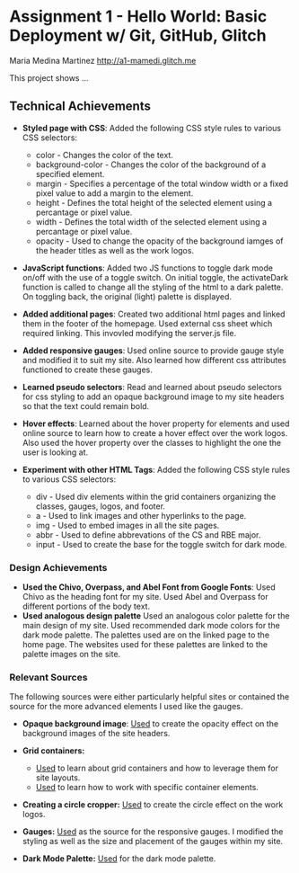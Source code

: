 Assignment 1 - Hello World: Basic Deployment w/ Git, GitHub, Glitch
===

Maria Medina Martinez
http://a1-mamedi.glitch.me

This project shows ...

## Technical Achievements
- **Styled page with CSS**: Added the following CSS style rules to various CSS selectors:
    - color - Changes the color of the text.
    - background-color - Changes the color of the background of a specified element.
    - margin - Specifies a percentage of the total window width or a fixed pixel value to add a margin to the element.
    - height - Defines the total height of the selected element using a percantage or pixel value.
    - width - Defines the total width of the selected element using a percantage or pixel value.
    - opacity - Used to change the opacity of the background iamges of the header titles as well as the work logos.

- **JavaScript functions**: Added two JS functions to toggle dark mode on/off with the use of a toggle switch. On initial toggle, the activateDark function is called to change all the styling of the html to a dark palette. On toggling back, the original (light) palette is displayed.

- **Added additional pages**: Created two additional html pages and linked them in the footer of the homepage. Used external css sheet which required linking. This invovled modifying the server.js file.

- **Added responsive gauges**: Used online source to provide gauge style and modified it to suit my site. Also learned how different css attributes functioned to create these gauges.

- **Learned pseudo selectors**: Read and learned about pseudo selectors for css styling to add an opaque background image to my site headers so that the text could remain bold.

- **Hover effects**: Learned about the hover property for elements and used online source to learn how to create a hover effect over the work logos. Also used the hover property over the classes to highlight the one the user is looking at.

- **Experiment with other HTML Tags**: Added the following CSS style rules to various CSS selectors:
    - div - Used div elements within the grid containers organizing the classes, gauges, logos, and footer.
    - a - Used to link images and other hyperlinks to the page. 
    - img - Used to embed images in all the site pages.
    - abbr - Used to define abbrevations of the CS and RBE major.
    - input - Used to create the base for the toggle switch for dark mode.

### Design Achievements
- **Used the Chivo, Overpass, and Abel Font from Google Fonts**: Used Chivo as the heading font for my site. Used Abel and Overpass for different portions of the body text.
- **Used analogous design palette** Used an analogous color palette for the main design of my site. Used recommended dark mode colors for the dark mode palette. The palettes used are on the linked page to the home page. The websites used for these palettes are linked to the palette images on the site.

### Relevant Sources
The following sources were either particularly helpful sites or contained the source for the more advanced elements I used like the gauges.

- **Opaque background image**: 
    [Used](https://coder-coder.com/background-image-opacity/#:~:text=%20How%20to%20change%20background-image%20opacity%20in%20CSS,add%20an%20overlay%20with%20reduced%20opacity...%20More%20) to create the opacity effect on the background images of the site headers.

- **Grid containers:** 
    - [Used](https://developer.mozilla.org/en-US/docs/Web/CSS/CSS_Grid_Layout/Auto-placement_in_CSS_Grid_Layout) to learn about grid containers and how to leverage them for site layouts.
    - [Used](https://coryrylan.com/blog/how-to-center-in-css-with-css-grid) to learn how to work with specific container elements.
    
- **Creating a circle cropper:** [Used](https://medium.com/@biancapower/how-to-make-a-rectangle-image-a-circle-in-css-2f392bc9abd3) to create the circle effect on the work logos.

- **Gauges:** [Used](https://www.cssscript.com/creating-fast-and-responsive-gauges-with-pure-css/) as the source for the responsive gauges. I modified the styling as well as the size and placement of the gauges within my site.

- **Dark Mode Palette:** [Used](https://material.io/design/color/dark-theme.html) for the dark mode palette.
